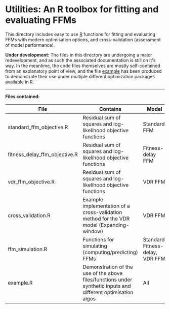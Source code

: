 # Utilities: An R toolbox for fitting and evaluating FFMs

This directory includes easy to use [R](https://www.r-project.org/) functions for fitting and evaluating FFMs with modern optimisation options, and cross-validation (assessment of model performance).  
  
**Under development:** The files in this directory are undergoing a major redevelopment, and as such the associated documentation is still on it's way. In the meantime, the code files themselves are mostly self-contained from an explanatory point of view, and the file [example](example.R) has been produced to demonstrate their use under multiple different optimization packages available in R.

***

**Files contained:**

| File | Contains | Model | Function name |
|-|-|-|-|
| standard_ffm_objective.R | Residual sum of squares and log-likelihood objective functions | Standard FFM | `standardObjectiveSS`, `standardObjectiveLL` |
| fitness_delay_ffm_objective.R | Residual sum of squares and log-likelihood objective functions | Fitness-delay FFM | `fitnessDelayObjectiveSS`, `fitnessDelayObjectiveLL` |
| vdr_ffm_objective.R | Residual sum of squares and log-likelihood objective functions | VDR FFM | `vdrObjectiveSS`, `vdrObjectiveLL` |
| cross_validation.R | Example implementation of a cross-validation method for the VDR model (Expanding-window) | VDR FFM | 'vdrCV' |
| ffm_simulation.R | Functions for simulating (computing/predicting) FFMs | Standard, Fitness-delay, VDR FFM | `standardPredict`, `fitnessDelayPredict`, `vdrPredict` |
| example.R | Demonstration of the use of the above files/functions under synthetic inputs and different optimisation algos | All | N/A |
